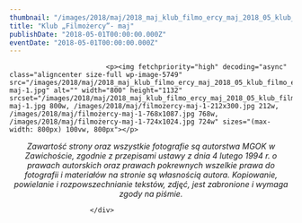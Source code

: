 ```yaml
---
thumbnail: "/images/2018/maj/2018_maj_klub_filmo_ercy_maj_2018_05_klub_filmo_ercy_maj_filmożercy-maj-1.jpg"
title: "Klub „Filmożercy”- maj"
publishDate: "2018-05-01T00:00:00.000Z"
eventDate: "2018-05-01T00:00:00.000Z"
---
```


<div class="entry-content">
							
							<p><img fetchpriority="high" decoding="async" class="aligncenter size-full wp-image-5749" src="/images/2018/maj/2018_maj_klub_filmo_ercy_maj_2018_05_klub_filmo_ercy_maj_filmożercy-maj-1.jpg" alt="" width="800" height="1132" srcset="/images/2018/maj/2018_maj_klub_filmo_ercy_maj_2018_05_klub_filmo_ercy_maj_filmożercy-maj-1.jpg 800w, /images/2018/maj/filmożercy-maj-1-212x300.jpg 212w, /images/2018/maj/filmożercy-maj-1-768x1087.jpg 768w, /images/2018/maj/filmożercy-maj-1-724x1024.jpg 724w" sizes="(max-width: 800px) 100vw, 800px"></p>
<p style="text-align: center;"><em>Zawartość strony oraz wszystkie fotografie są autorstwa MGOK w Zawichoście, zgodnie z przepisami ustawy z dnia 4 lutego 1994 r. o prawach autorskich oraz prawach pokrewnych wszelkie prawa do fotografii i materiałów na stronie są własnością autora. Kopiowanie, powielanie i rozpowszechnianie tekstów, zdjęć, jest zabronione i wymaga zgody na piśmie.</em></p>
						
						</div>
